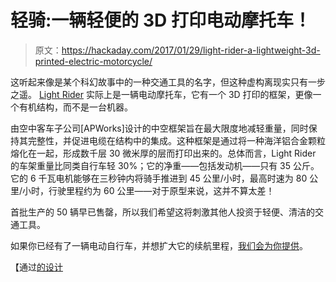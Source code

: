 # 轻骑:一辆轻便的 3D 打印电动摩托车！

> 原文：<https://hackaday.com/2017/01/29/light-rider-a-lightweight-3d-printed-electric-motorcycle/>

这听起来像是某个科幻故事中的一种交通工具的名字，但这种虚构离现实只有一步之遥。 [Light Rider](http://www.urdesignmag.com/technology/2016/05/25/apworks-introduces-light-rider-the-worlds-first-3d-printed-motorcycle/) 实际上是一辆电动摩托车，它有一个 3D 打印的框架，更像一个有机结构，而不是一台机器。

由空中客车子公司[APWorks]设计的中空框架旨在最大限度地减轻重量，同时保持其完整性，并促进电缆在结构中的集成。这种框架是通过将一种海洋铝合金颗粒熔化在一起，形成数千层 30 微米厚的层而打印出来的。总体而言，Light Rider 的车架重量比同类自行车轻 30%；它的净重——包括发动机——只有 35 公斤。它的 6 千瓦电机能够在三秒钟内将骑手推进到 45 公里/小时，最高时速为 80 公里/小时，行驶里程约为 60 公里——对于原型来说，这并不算太差！

首批生产的 50 辆早已售罄，所以我们希望这将刺激其他人投资于轻便、清洁的交通工具。

如果你已经有了一辆电动自行车，并想扩大它的续航里程，[我们会为你提供](http://hackaday.com/2014/12/06/extending-the-range-of-an-electric-bike/)。

【通过[的设计](http://www.urdesignmag.com/)